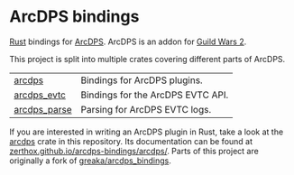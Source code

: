 # ArcDPS bindings

[Rust](https://rust-lang.org) bindings for [ArcDPS](https://www.deltaconnected.com/arcdps/).
ArcDPS is an addon for [Guild Wars 2](https://guildwars2.com).


This project is split into multiple crates covering different parts of ArcDPS.

|||
|---|---|
| [arcdps](./arcdps) | Bindings for ArcDPS plugins.
| [arcdps_evtc](./arcdps_evtc) | Bindings for the ArcDPS EVTC API.
| [arcdps_parse](./arcdps_parse) | Parsing for ArcDPS EVTC logs.

If you are interested in writing an ArcDPS plugin in Rust, take a look at the [arcdps](./arcdps) crate in this repository.
Its documentation can be found at [zerthox.github.io/arcdps-bindings/arcdps/](https://zerthox.github.io/arcdps-bindings/arcdps/).
Parts of this project are originally a fork of [greaka/arcdps_bindings](https://github.com/greaka/arcdps_bindings).
